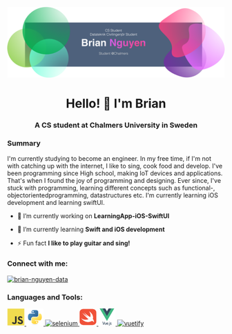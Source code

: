 [![MasterHead](./linkedin.png)](https://github.com/abbbringu)
<h1 align="center">Hello! 👋 I'm Brian</h1>
<h3 align="center">A CS student at Chalmers University in Sweden</h3>
<h3 align="left">Summary</h3>
<p align = "left"> <a>
I'm currently studying to become an engineer. In my free time, if I'm not with catching up with the internet, I like to sing, cook food and develop. I've been programming since High school, making IoT devices and applications. That's when I found the joy of programming and designing. Ever since, I've stuck with programming, learning different concepts such as functional-, objectorientedprogramming, datastructures etc. I'm currently learning iOS development and learning swiftUI.
</a>
</p>

- 🔭 I’m currently working on **LearningApp-iOS-SwiftUI**

- 🌱 I’m currently learning **Swift and iOS development**

- ⚡ Fun fact **I like to play guitar and sing!**

<h3 align="left">Connect with me:</h3>
<p align="left">
<a href="https://linkedin.com/in/brian-nguyen-data" target="blank"><img align="center" src="https://raw.githubusercontent.com/rahuldkjain/github-profile-readme-generator/master/src/images/icons/Social/linked-in-alt.svg" alt="brian-nguyen-data" height="30" width="40" /></a>
</p>

<h3 align="left">Languages and Tools:</h3>
<p align="left"> <a href="https://developer.mozilla.org/en-US/docs/Web/JavaScript" target="_blank" rel="noreferrer"> <img src="https://raw.githubusercontent.com/devicons/devicon/master/icons/javascript/javascript-original.svg" alt="javascript" width="40" height="40"/> </a> <a href="https://www.python.org" target="_blank" rel="noreferrer"> <img src="https://raw.githubusercontent.com/devicons/devicon/master/icons/python/python-original.svg" alt="python" width="40" height="40"/> </a> <a href="https://www.selenium.dev" target="_blank" rel="noreferrer"> <img src="https://raw.githubusercontent.com/detain/svg-logos/780f25886640cef088af994181646db2f6b1a3f8/svg/selenium-logo.svg" alt="selenium" width="40" height="40"/> </a> <a href="https://developer.apple.com/swift/" target="_blank" rel="noreferrer"> <img src="https://raw.githubusercontent.com/devicons/devicon/master/icons/swift/swift-original.svg" alt="swift" width="40" height="40"/> </a> <a href="https://vuejs.org/" target="_blank" rel="noreferrer"> <img src="https://raw.githubusercontent.com/devicons/devicon/master/icons/vuejs/vuejs-original-wordmark.svg" alt="vuejs" width="40" height="40"/> </a> <a href="https://vuetifyjs.com/en/" target="_blank" rel="noreferrer"> <img src="https://bestofjs.org/logos/vuetify.svg" alt="vuetify" width="40" height="40"/> </a> </p>
